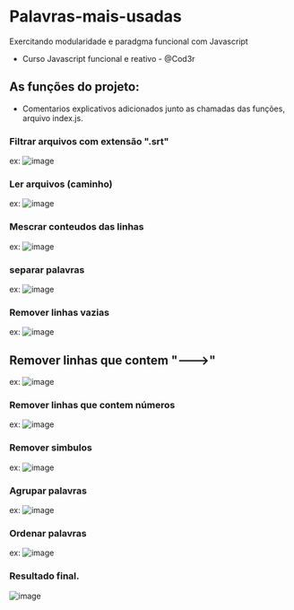 # Palavras-mais-usadas
Exercitando modularidade e paradgma funcional com Javascript

- Curso Javascript funcional e reativo - @Cod3r

## As funções do projeto:
- Comentarios explicativos adicionados junto as chamadas das funções, arquivo index.js.
### Filtrar arquivos com extensão ".srt"
ex:
![image](https://user-images.githubusercontent.com/79103757/222974395-51c2682d-a586-478a-8a14-d827fc5868dc.png)

### Ler arquivos (caminho)
ex: 
  ![image](https://user-images.githubusercontent.com/79103757/222974483-15615f20-b904-4ee7-a0ea-e87e89f27179.png)

### Mescrar conteudos das linhas
ex:
  ![image](https://user-images.githubusercontent.com/79103757/222974518-d617dd11-9862-4390-b4f6-ec0cf5c6fc15.png)

### separar palavras
ex:
  ![image](https://user-images.githubusercontent.com/79103757/222974583-ebfc2823-2356-44c0-94a9-6a8210d6abba.png)

### Remover linhas vazias
ex:
  ![image](https://user-images.githubusercontent.com/79103757/222974643-f2dbd381-3e98-4397-8237-70ffb15f3daa.png)

## Remover linhas que contem "--->"
ex:
  ![image](https://user-images.githubusercontent.com/79103757/222974685-4d8ca8e8-937b-46c7-9c8a-cb6d98bbf5b2.png)

### Remover linhas que contem números
ex:
  ![image](https://user-images.githubusercontent.com/79103757/222974709-ce94a13e-ab76-4d69-8462-1d41d234bce9.png)

### Remover simbulos
ex:
  ![image](https://user-images.githubusercontent.com/79103757/222974740-9cb4b13c-6087-4b20-91e1-e2b707b21b4e.png)

### Agrupar palavras
ex:
  ![image](https://user-images.githubusercontent.com/79103757/222974784-41c9ad9f-4b23-4db5-9e67-d3dc1712ad76.png)

### Ordenar palavras
ex: 
  ![image](https://user-images.githubusercontent.com/79103757/222974829-d9023d52-ce7a-41fb-a192-0db2d6600dcf.png)

### Resultado final.

![image](https://user-images.githubusercontent.com/79103757/222974086-32e2894a-093e-41f9-b60e-079b4f4a962e.png)
